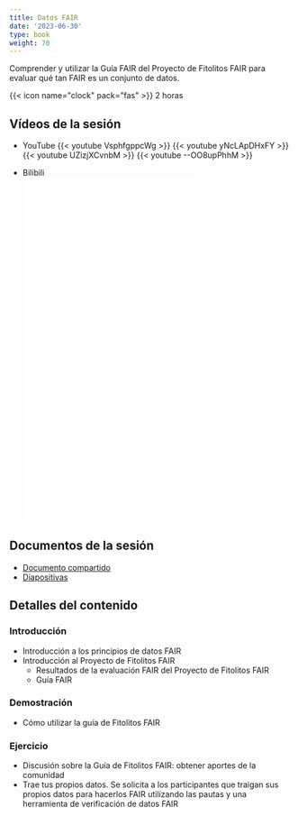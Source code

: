 ```yaml
---
title: Datos FAIR
date: '2023-06-30'
type: book
weight: 70
---
```


Comprender y utilizar la Guía FAIR del Proyecto de Fitolitos FAIR para evaluar qué tan FAIR es un conjunto de datos.

<!--more-->

{{< icon name="clock" pack="fas" >}} 2 horas

## Vídeos de la sesión
- YouTube
{{< youtube VsphfgppcWg >}}
{{< youtube yNcLApDHxFY >}}
{{< youtube UZizjXCvnbM >}}
{{< youtube --OO8upPhhM >}} <br />

- Bilibili <br />
&nbsp;<iframe src="//player.bilibili.com/player.html?aid=706889818&bvid=BV1aQ4y1V7zc&cid=1357445055&p=1" scrolling="no" border="0" frameborder="no" framespacing="0" allowfullscreen="true"> </iframe> <br />
&nbsp;<iframe src="//player.bilibili.com/player.html?aid=451904259&bvid=BV1sj411L7up&cid=1357445121&p=1" scrolling="no" border="0" frameborder="no" framespacing="0" allowfullscreen="true"> </iframe> <br />
&nbsp;<iframe src="//player.bilibili.com/player.html?aid=324396642&bvid=BV1qw411b7ua&cid=1357446082&p=1" scrolling="no" border="0" frameborder="no" framespacing="0" allowfullscreen="true"> </iframe> <br />
&nbsp;<iframe src="//player.bilibili.com/player.html?aid=964477701&bvid=BV1MH4y1k7wQ&cid=1357445755&p=1" scrolling="no" border="0" frameborder="no" framespacing="0" allowfullscreen="true"> </iframe>

## Documentos de la sesión
- [Documento compartido](https://docs.google.com/document/d/1U2OmsnsyHGFk8ggeCxhhnrflVjP9SYTjhMESFd99574/edit?usp=sharing)
- [Diapositivas](https://doi.org/10.5281/zenodo.8337947)

## Detalles del contenido
### Introducción 
- Introducción a los principios de datos FAIR
- Introducción al Proyecto de Fitolitos FAIR
  - Resultados de la evaluación FAIR del Proyecto de Fitolitos FAIR
  - Guía FAIR

### Demostración
- Cómo utilizar la guía de Fitolitos FAIR

### Ejercicio
- Discusión sobre la Guía de Fitolitos FAIR: obtener aportes de la comunidad
- Trae tus propios datos. Se solicita a los participantes que traigan sus propios datos para hacerlos FAIR utilizando las pautas y una herramienta de verificación de datos FAIR
